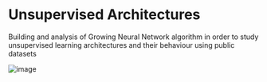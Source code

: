 # Unsupervised Architectures
 
Building and analysis of Growing Neural Network algorithm in order to study unsupervised learning architectures and their behaviour using public datasets

![image](https://user-images.githubusercontent.com/47455265/144749304-901d2ef7-30be-4629-91b0-0aa7af07d411.png)
